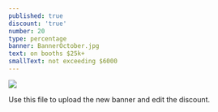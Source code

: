 ```yaml
---
published: true
discount: 'true'
number: 20
type: percentage
banner: BannerOctober.jpg
text: on booths $25k+
smallText: not exceeding $6000
---
```

![]({{site.baseurl}}/C:\Users\Nemanja\Desktop\MTS\MTS_BlackFriday_Final\Banners\50banner.png)



Use this file to upload the new banner and edit the discount.
